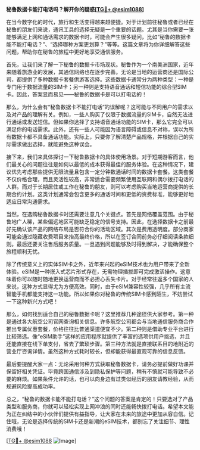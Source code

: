 **秘鲁数据卡能打电话吗？解开你的疑惑[[TG💪+ @esim1088](https://t.me/s/esim1088)]**

在当今数字化的时代，旅行和生活变得越来越便捷。对于计划前往秘鲁或者已经在秘鲁的朋友们来说，通讯工具的选择无疑是一个重要的话题。尤其是当你需要一张能够满足上网和通话需求的数据卡时，可能会产生很多疑问，比如“秘鲁的数据卡能不能打电话？”、“选择哪种方案更划算？”等等。这篇文章将为你详细解答这些问题，帮助你在秘鲁的旅程中更好地享受通信服务。

首先，让我们来了解一下秘鲁的数据卡市场现状。秘鲁作为一个南美洲国家，近年来随着旅游业的发展，其通信网络也在逐步完善。无论是当地的运营商还是国际公司，都提供了多种数据卡套餐供游客选择。这些数据卡通常分为两种类型：一种是专门用于数据流量的SIM卡；另一种则是支持语音通话和短信功能的综合型SIM卡。因此，答案显而易见——秘鲁的数据卡是可以打电话的！

那么，为什么会有“秘鲁数据卡不能打电话”的误解呢？这可能与不同用户的需求以及对产品的理解有关。例如，一些人购买了仅限于数据流量的SIM卡，自然无法进行通话或发送短信。但如果你选择了支持语音通话功能的SIM卡，那么它完全可以满足你的电话需求。此外，还有一些人可能因为语言障碍或信息不对称，误以为所有数据卡都不具备通话功能。实际上，只要你了解清楚产品规格，并根据自己的实际需求做出选择，就能避免这种误会。

接下来，我们来具体探讨一下秘鲁数据卡的具体使用场景。对于短期游客而言，他们最关心的问题往往是如何以最低的成本获得最佳的服务体验。在这种情况下，建议优先考虑那些提供无限流量且包含一定分钟数通话时间的数据卡套餐。这类套餐不仅价格合理，而且灵活性较高，非常适合需要频繁使用互联网和偶尔拨打电话的人群。而对于长期居住或工作在秘鲁的朋友，则可以考虑购买当地运营商提供的长期合约计划。这类计划通常会包含更多的通话时间和更低的资费标准，能够更好地适应日常沟通需求。

当然，在选购秘鲁数据卡时还需要注意几个关键点。首先是网络覆盖范围。由于秘鲁地广人稀，某些偏远地区可能缺乏稳定的信号支持。因此，在选择数据卡之前最好先确认该产品的网络布局是否符合你的活动区域。其次是费用透明度。部分商家可能会通过隐藏收费项目来抬高最终价格，所以在签订合同前务必仔细阅读条款细则。最后还要关注售后服务质量。一旦遇到问题能够及时得到解决，才能确保整个旅程顺利无忧。

除了传统意义上的实体SIM卡之外，近年来兴起的eSIM技术也为用户带来了全新体验。eSIM是一种嵌入式芯片形式存在，无需物理插拔即可完成激活操作。这意味着你可以随时随地更换运营商而不必担心丢失卡片。对于经常往返多个国家的人来说，这种方式显得尤为方便高效。同时，由于eSIM兼容性较强，几乎所有主流智能手机都能支持这一功能。所以如果你对秘鲁的传统SIM卡感到陌生，不妨尝试一下这种新兴方式吧！

那么，如何找到适合自己的秘鲁数据卡呢？这里推荐几种途径供大家参考。第一种是通过各大航空公司官网查询相关信息。许多航空公司都会与当地通信服务商合作推出专属优惠套餐，价格往往比普通渠道便宜不少。第二种则是借助专业平台进行比较筛选。像“eSIM助手”这样的应用程序就提供了丰富的选项供用户挑选，并且还能直接在线下单支付，省去了繁琐步骤。第三种方法就是直接联系目的地附近的营业厅咨询详情。虽然这种方式耗时较长，但却能获得最直观可靠的信息反馈。

最后要提醒大家一点：无论采用何种方式获取秘鲁数据卡，请务必提前做好功课并保留好相关凭证。毕竟跨国通信涉及到隐私保护等问题，稍有不慎就可能导致不必要的麻烦。如果条件允许的话，也可以向身边有过类似经历的朋友请教经验，从而规避风险提高成功率。

总之，“秘鲁的数据卡能不能打电话？”这个问题的答案是肯定的！只要选对了产品类型和服务商，你就可以轻松实现上网冲浪的同时还能畅快拨打电话。希望本文能为正在纠结中的小伙伴们提供有益指导，让大家在未来的旅途中更加从容自信。记住哦，无论是选择传统的SIM卡还是新潮的eSIM技术，都别忘了关注细节、理性消费哦！

[[TG💪+ @esim1088](https://t.me/s/esim1088) ![Image](https://i.postimg.cc/4NQfJmqS/Snipaste-2025-05-13-00-14-12.png)]
